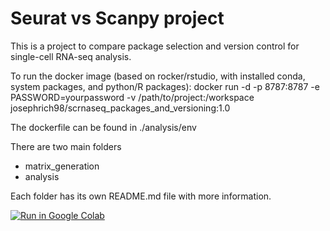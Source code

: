 # Seurat vs Scanpy project

This is a project to compare package selection and version control for single-cell RNA-seq analysis.

To run the docker image (based on rocker/rstudio, with installed conda, system packages, and python/R packages):
docker run -d -p 8787:8787 -e PASSWORD=yourpassword -v /path/to/project:/workspace josephrich98/scrnaseq_packages_and_versioning:1.0

The dockerfile can be found in ./analysis/env

There are two main folders
- matrix_generation
- analysis

Each folder has its own README.md file with more information.


[![Run in Google Colab](https://colab.research.google.com/assets/colab-badge.svg)](https://colab.research.google.com/github/josephrich98/scrnaseq_packages_and_versioning/blob/main/test.ipynb)
